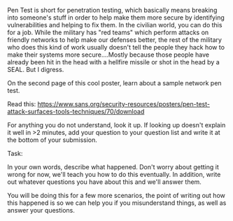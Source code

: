 Pen Test is short for penetration testing, which basically means breaking into someone's stuff in order to help make them more secure by identifying vulnerabilities and helping to fix them. In the civilian world, you can do this for a job. While the military has "red teams" which perform attacks on friendly networks to help make our defenses better, the rest of the military who does this kind of work usually doesn't tell the people they hack how to make their systems more secure....Mostly because those people have already been hit in the head with a hellfire missile or shot in the head by a SEAL. But I digress. 

On the second page of this cool poster, learn about a sample network pen test. 

Read this: https://www.sans.org/security-resources/posters/pen-test-attack-surfaces-tools-techniques/70/download

For anything you do not understand, look it up. If looking up doesn't explain it well in >2 minutes, add your question to your question list and write it at the bottom of your submission.

Task: 

In your own words, describe what happened. Don't worry about getting it wrong for now, we'll teach you how to do this eventually. In addition, write out whatever questions you have about this and we'll answer them.

You will be doing this for a few more scenarios, the point of writing out how this happened is so we can help you if you misunderstand things, as well as answer your questions.